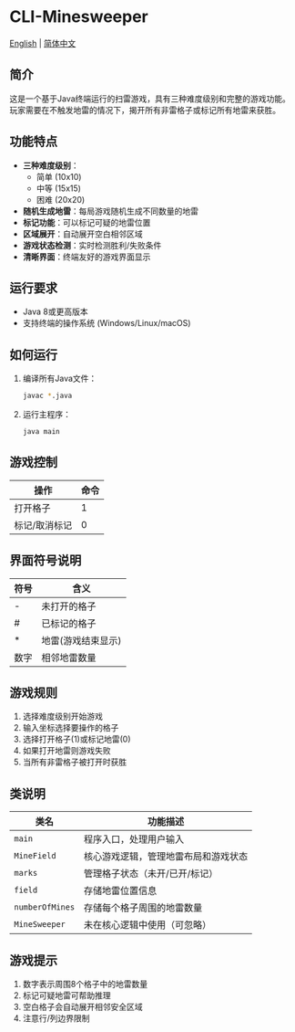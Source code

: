 # CLI-Minesweeper

[English](README.md) | [简体中文](README_zh.md)

## 简介
这是一个基于Java终端运行的扫雷游戏，具有三种难度级别和完整的游戏功能。玩家需要在不触发地雷的情况下，揭开所有非雷格子或标记所有地雷来获胜。

## 功能特点
- **三种难度级别**：
    - 简单 (10x10)
    - 中等 (15x15)
    - 困难 (20x20)
- **随机生成地雷**：每局游戏随机生成不同数量的地雷
- **标记功能**：可以标记可疑的地雷位置
- **区域展开**：自动展开空白相邻区域
- **游戏状态检测**：实时检测胜利/失败条件
- **清晰界面**：终端友好的游戏界面显示

## 运行要求
- Java 8或更高版本
- 支持终端的操作系统 (Windows/Linux/macOS)

## 如何运行
1. 编译所有Java文件：
   ```bash
   javac *.java
   ```
2. 运行主程序：
   ```bash
   java main
   ```

## 游戏控制
| 操作         | 命令 |
|--------------|------|
| 打开格子     | 1    |
| 标记/取消标记 | 0    |

## 界面符号说明
| 符号 | 含义         |
|------|--------------|
| -    | 未打开的格子 |
| #    | 已标记的格子 |
| *    | 地雷(游戏结束显示) |
| 数字 | 相邻地雷数量 |

## 游戏规则
1. 选择难度级别开始游戏
2. 输入坐标选择要操作的格子
3. 选择打开格子(1)或标记地雷(0)
4. 如果打开地雷则游戏失败
5. 当所有非雷格子被打开时获胜

## 类说明
| 类名         | 功能描述 |
|--------------|----------|
| `main`       | 程序入口，处理用户输入 |
| `MineField`  | 核心游戏逻辑，管理地雷布局和游戏状态 |
| `marks`      | 管理格子状态（未开/已开/标记） |
| `field`      | 存储地雷位置信息 |
| `numberOfMines` | 存储每个格子周围的地雷数量 |
| `MineSweeper`| 未在核心逻辑中使用（可忽略） |

## 游戏提示
1. 数字表示周围8个格子中的地雷数量
2. 标记可疑地雷可帮助推理
3. 空白格子会自动展开相邻安全区域
4. 注意行/列边界限制
